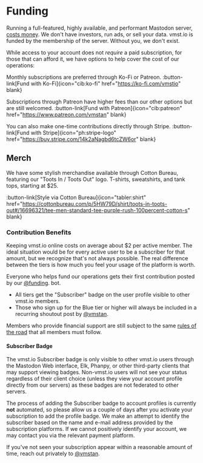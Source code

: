 # Funding

Running a full-featured, highly available, and performant Mastodon server, [costs money](/funding/costs).
We don't have investors, run ads, or sell your data.
vmst.io is funded by the membership of the server.
Without you, we don't exist.

While access to your account does not _require_ a paid subscription, for those that can afford it, we have options to help cover the cost of our operations:

Monthly subscriptions are preferred through Ko-Fi or Patreon.
:button-link[Fund with Ko-Fi]{icon="cib:ko-fi" href="https://ko-fi.com/vmstio" blank}

Subscriptions through Patreon have higher fees than our other options but are still welcomed.
:button-link[Fund with Patreon]{icon="cib:patreon" href="https://www.patreon.com/vmstan" blank}

You can also make one-time contributions directly through Stripe.
:button-link[Fund with Stripe]{icon="ph:stripe-logo" href="https://buy.stripe.com/14k2aNagbd6tcZW6or" blank}

## Merch

We have some stylish merchandise available through Cotton Bureau, featuring our "Toots In / Toots Out" logo.
T-shirts, sweatshirts, and tank tops, starting at $25.

:button-link[Style via Cotton Bureau]{icon="tabler:shirt" href="https://cottonbureau.com/p/5HW79D/shirt/toots-in-toots-out#/16696321/tee-men-standard-tee-purple-rush-100percent-cotton-s" blank}

### Contribution Benefits

Keeping vmst.io online costs on average about $2 per active member.
The ideal situation would be for every active user to be a subscriber for that amount, but we recognize that's not always possible.
The real difference between the tiers is how much you feel your usage of the platform is worth.

Everyone who helps fund our operations gets their first contribution posted by our <a rel="me" href="https://vmst.io/@funding">@funding</a>. bot.

* All tiers get the "Subscriber" badge on the user profile visible to other vmst.io members.
* Those who sign up for the Blue tier or higher will always be included in a recurring shoutout post by <a rel="me" href="https://vmst.io/@vmstan">@vmstan</a>.

Members who provide financial support are still subject to the same [rules of the road](/rules) that all members must follow.

#### Subscriber Badge

The vmst.io Subscriber badge is only visible to other vmst.io users through the Mastodon Web interface, Elk, Phanpy, or other third-party clients that may support viewing badges.
Non-vmst.io users will not see your status regardless of their client choice (unless they view your account profile directly from our servers) as these badges are not federated to other servers.

The process of adding the Subscriber badge to account profiles is currently **not** automated, so please allow us a couple of days after you activate your subscription to add the profile badge.
We make an attempt to identify the subscriber based on the name and e-mail address provided by the subscription platforms.
If we cannot positively identify your account, we may contact you via the relevant payment platform.

If you've not seen your subscription appear within a reasonable amount of time, reach out privately to [@vmstan](https://vmst.io/@vmstan).
